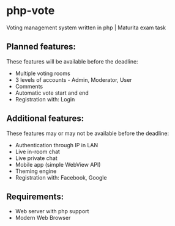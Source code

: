 php-vote
========

Voting management system written in php | Maturita exam task

Planned features:
-------
These features will be available before the deadline:

* Multiple voting rooms
* 3 levels of accounts - Admin, Moderator, User
* Comments
* Automatic vote start and end
* Registration with: Login

Additional features:
-------
These features may or may not be available before the deadline:

* Authentication through IP in LAN
* Live in-room chat
* Live private chat
* Mobile app (simple WebView API)
* Theming engine
* Registration with: Facebook, Google

Requirements:
-------
* Web server with php support
* Modern Web Browser